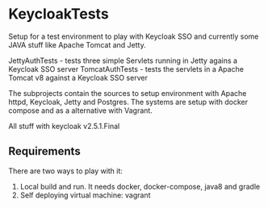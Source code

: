 KeycloakTests
=============
Setup for a test environment to play with Keycloak SSO and currently some JAVA stuff like Apache Tomcat and Jetty.

JettyAuthTests - tests three simple Servlets running in Jetty agains a Keycloak SSO server
TomcatAuthTests - tests the servlets in a Apache Tomcat v8 against a Keycloak SSO server

The subprojects contain the sources to setup environment with Apache httpd, Keycloak, Jetty and Postgres.
The systems are setup with docker compose and as a alternative with Vagrant.

All stuff with keycloak v2.5.1.Final

Requirements
------------
There are two ways to play with it:
1. Local build and run. It needs docker, docker-compose, java8 and gradle
2. Self deploying virtual machine: vagrant
